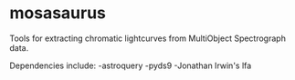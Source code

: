 # mosasaurus
Tools for extracting chromatic lightcurves from MultiObject Spectrograph data.

Dependencies include:
-astroquery
-pyds9
-Jonathan Irwin's lfa
